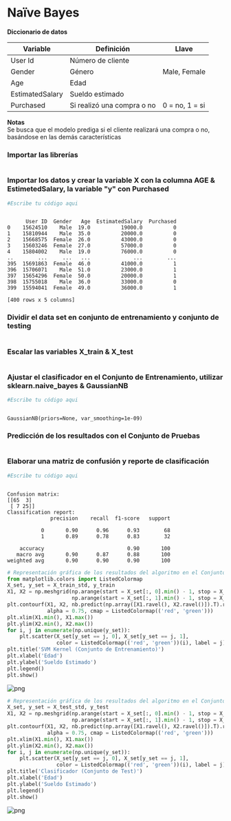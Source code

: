 # Naïve Bayes

**Diccionario de datos**


Variable|Definición|Llave
-- | --| --
User Id|Número de cliente|
Gender|Género|Male, Female
Age|Edad|
EstimatedSalary|Sueldo estimado|
Purchased|Si realizó una compra o no|0 = no, 1 = si

**Notas**  
Se busca que el modelo prediga si el cliente realizará una compra o no, basándose en las demás características  

### Importar las librerías


```python

```

### Importar los datos y crear la variable X con la columna AGE & EstimetedSalary, la variable "y" con Purchased


```python
#Escribe tu código aqui

```


```python

```

          User ID  Gender   Age  EstimatedSalary  Purchased
    0    15624510    Male  19.0          19000.0          0
    1    15810944    Male  35.0          20000.0          0
    2    15668575  Female  26.0          43000.0          0
    3    15603246  Female  27.0          57000.0          0
    4    15804002    Male  19.0          76000.0          0
    ..        ...     ...   ...              ...        ...
    395  15691863  Female  46.0          41000.0          1
    396  15706071    Male  51.0          23000.0          1
    397  15654296  Female  50.0          20000.0          1
    398  15755018    Male  36.0          33000.0          0
    399  15594041  Female  49.0          36000.0          1
    
    [400 rows x 5 columns]
    

###  Dividir el data set en conjunto de entrenamiento y conjunto de testing


```python

```

### Escalar las variables X_train & X_test


```python

```

### Ajustar el clasificador en el Conjunto de Entrenamiento, utilizar sklearn.naive_bayes & GaussianNB


```python
#Escribe tu código aqui

```


```python

```




    GaussianNB(priors=None, var_smoothing=1e-09)



### Predicción de los resultados con el Conjunto de Pruebas


```python

```

### Elaborar una matriz de confusión y reporte de clasificación


```python
#Escribe tu código aqui

```


```python

```

    Confusion matrix: 
    [[65  3]
     [ 7 25]]
    Classification report:
                  precision    recall  f1-score   support
    
               0       0.90      0.96      0.93        68
               1       0.89      0.78      0.83        32
    
        accuracy                           0.90       100
       macro avg       0.90      0.87      0.88       100
    weighted avg       0.90      0.90      0.90       100
    
    


```python
# Representación gráfica de los resultados del algoritmo en el Conjunto de Entrenamiento
from matplotlib.colors import ListedColormap
X_set, y_set = X_train_std, y_train
X1, X2 = np.meshgrid(np.arange(start = X_set[:, 0].min() - 1, stop = X_set[:, 0].max() + 1, step = 0.01),
                     np.arange(start = X_set[:, 1].min() - 1, stop = X_set[:, 1].max() + 1, step = 0.01))
plt.contourf(X1, X2, nb.predict(np.array([X1.ravel(), X2.ravel()]).T).reshape(X1.shape),
             alpha = 0.75, cmap = ListedColormap(('red', 'green')))
plt.xlim(X1.min(), X1.max())
plt.ylim(X2.min(), X2.max())
for i, j in enumerate(np.unique(y_set)):
    plt.scatter(X_set[y_set == j, 0], X_set[y_set == j, 1],
                color = ListedColormap(('red', 'green'))(i), label = j)
plt.title('SVM Kernel (Conjunto de Entrenamiento)')
plt.xlabel('Edad')
plt.ylabel('Sueldo Estimado')
plt.legend()
plt.show()
```


![png](../../imagenes/02-Naive_bayes_18_0.png)



```python
# Representación gráfica de los resultados del algoritmo en el Conjunto de Testing
X_set, y_set = X_test_std, y_test
X1, X2 = np.meshgrid(np.arange(start = X_set[:, 0].min() - 1, stop = X_set[:, 0].max() + 1, step = 0.01),
                     np.arange(start = X_set[:, 1].min() - 1, stop = X_set[:, 1].max() + 1, step = 0.01))
plt.contourf(X1, X2, nb.predict(np.array([X1.ravel(), X2.ravel()]).T).reshape(X1.shape),
             alpha = 0.75, cmap = ListedColormap(('red', 'green')))
plt.xlim(X1.min(), X1.max())
plt.ylim(X2.min(), X2.max())
for i, j in enumerate(np.unique(y_set)):
    plt.scatter(X_set[y_set == j, 0], X_set[y_set == j, 1],
                color = ListedColormap(('red', 'green'))(i), label = j)
plt.title('Clasificador (Conjunto de Test)')
plt.xlabel('Edad')
plt.ylabel('Sueldo Estimado')
plt.legend()
plt.show()
```


![png](../../imagenes/02-Naive_bayes_19_0.png)

